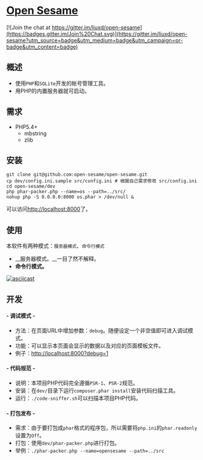 [Open Sesame](http://liuxd.github.io/open-sesame)
============

[![Join the chat at https://gitter.im/liuxd/open-sesame](https://badges.gitter.im/Join%20Chat.svg)](https://gitter.im/liuxd/open-sesame?utm_source=badge&utm_medium=badge&utm_campaign=pr-badge&utm_content=badge)

## 概述
+ 使用`PHP`和`SQLite`开发的帐号管理工具。
+ 用PHP的内置服务器就可启动。

## 需求
+ PHP5.4+
	+ mbstring
    + zlib

## 安装

    git clone git@github.com:open-sesame/open-sesame.git
    cp dev/config.ini.sample src/config.ini # 根据自己需求修改 src/config.ini
    cd open-sesame/dev
    php phar-packer.php --name=os --path=../src/
    nohup php -S 0.0.0.0:8000 os.phar > /dev/null &

可以访问<http://localhost:8000>了。

## 使用
本软件有两种模式：`服务器模式`、`命令行模式`

+ __服务器模式。__一目了然不解释。
+ __命令行模式。__

[![asciicast](https://asciinema.org/a/b0rkuneybbvfwjjptv8yj9aor.png)](https://asciinema.org/a/b0rkuneybbvfwjjptv8yj9aor)

## 开发

#### - 调试模式 -
+ 方法：在页面URL中增加参数：`debug`。随便设定一个非空值即可进入调试模式。
+ 功能：可以显示本页面会显示的数据以及对应的页面模板文件。
+ 例子：<http://localhost:8000?debug=1>

#### - 代码规范 -
+ 说明：本项目PHP代码完全遵循`PSR-1`、`PSR-2`规范。
+ 安装：在`dev/`目录下运行`composer.phar install`安装代码扫描工具。
+ 运行：`./code-sniffer.sh`可以扫描本项目PHP代码。

#### - 打包发布 -
+ 需求：由于要打包成`phar`格式的程序包，所以需要将`php.ini`的`phar.readonly`设置为`Off`。
+ 打包：使用`dev/phar-packer.php`进行打包。
+ 举例：`./phar-packer.php --name=opensesame --path=../src`

